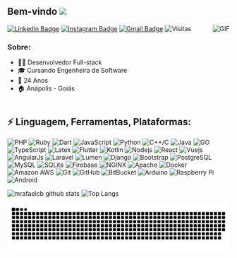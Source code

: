 ## Bem-vindo <img src="https://raw.githubusercontent.com/aemmadi/aemmadi/master/wave.gif" width="30px">
[![Linkedin Badge](https://img.shields.io/badge/-mrafaelcb-blue?style=flat-square&logo=Linkedin&logoColor=white&link=https://www.linkedin.com/in/mrafaelcb/)](https://www.linkedin.com/in/mrafaelcb/)
[![Instagram Badge](https://img.shields.io/badge/-mrafaelcb-purple?style=flat-square&logo=instagram&logoColor=white&link=https://instagram.com/mrafaelcb/)](https://instagram.com/mrafaelcb)
[![Gmail Badge](https://img.shields.io/badge/-mayconrafaelcb@gmail.com-c14438?style=flat-square&logo=Gmail&logoColor=white&link=mailto:mayconrafaelcb@gmail.com)](mailto:mayconrafaelcb@gmail.com)
<img src="https://visitor-badge.laobi.icu/badge?page_id=mrafaelcb" alt="Visitas"/>
<img align="right" height="200px" alt="GIF" src="https://i.pinimg.com/originals/e4/26/70/e426702edf874b181aced1e2fa5c6cde.gif" />
### Sobre:
- 👨‍💻 Desenvolvedor Full-stack
- 🎓 Cursando Engenheira de Software
- 🎉 24 Anos
- 🏠 Anápolis - Goiás
  <br/><br/>
## ⚡ Linguagem, Ferramentas, Plataformas:

![PHP](https://img.shields.io/badge/-PHP-black?style=flat&logo=PHP)
![Ruby](https://img.shields.io/badge/-Ruby-black?style=flat&logo=Ruby)
![Dart](https://img.shields.io/badge/-Dart-black?style=flat&logo=Dart)
![JavaScript](https://img.shields.io/badge/-JavaScript-black?style=flat-square&logo=javascript)
![Python](https://img.shields.io/badge/-Python-black?style=flat-square&logo=Python)
![C++/C](https://img.shields.io/badge/-C/C++-black?style=flat-square&logo=c)
![Java](https://img.shields.io/badge/-java-black?style=flat-square&logo=java)
![GO](https://img.shields.io/badge/-Golang-black?style=flat-square&logo=go)
![TypeScript](https://img.shields.io/badge/-TypeScript-black?style=flat-square&logo=typescript)
![Latex](https://img.shields.io/badge/-Latex-black?style=flat-square&logo=latex)
![Flutter](https://img.shields.io/badge/-Flutter-black?style=flat&logo=Flutter)
![Kotlin](https://img.shields.io/badge/-Kotlin-black?style=flat-square&logo=kotlin)
![Nodejs](https://img.shields.io/badge/-Nodejs-black?style=flat-square&logo=Node.js)
![React](https://img.shields.io/badge/-React-black?style=flat-square&logo=react)
![Vuejs](https://img.shields.io/badge/-Vuejs-black?style=flat-square&logo=vue.js)
![AngularJs](https://img.shields.io/badge/-AngularJs-black?style=flat-square&logo=angularjs)
![Laravel](https://img.shields.io/badge/-Laravel-black?style=flat-square&logo=laravel)
![Lumen](https://img.shields.io/badge/-Lumen-black?style=flat-square&logo=lumen)
![Django](https://img.shields.io/badge/-Django-black?style=flat-square&logo=django)
![Bootstrap](https://img.shields.io/badge/-Bootstrap-black?style=flat-square&logo=bootstrap)
![PostgreSQL](https://img.shields.io/badge/-PostgreSQL-black?style=flat-square&logo=postgresql)
![MySQL](https://img.shields.io/badge/-MySQL-black?style=flat-square&logo=mysql)
![SQLite](https://img.shields.io/badge/-SQLite-black?style=flat-square&logo=sqlite)
![Firebase](https://img.shields.io/badge/-Firebase-black?style=flat-square&logo=firebase)
![NGINX](https://img.shields.io/badge/-NGINX-black?style=flat-square&logo=nginx)
![Apache](https://img.shields.io/badge/-Apache-black?style=flat-square&logo=apache)
![Docker](https://img.shields.io/badge/-Docker-black?style=flat-square&logo=docker)
![Amazon AWS](https://img.shields.io/badge/Amazon%20AWS-black?style=flat-square&logo=amazon-aws)
![Git](https://img.shields.io/badge/-Git-black?style=flat-square&logo=git)
![GitHub](https://img.shields.io/badge/-GitHub-black?style=flat-square&logo=github)
![BitBucket](https://img.shields.io/badge/-BitBucket-black?style=flat-square&logo=bitbucket)
![Arduino](https://img.shields.io/badge/-Arduino-black?style=flat-square&logo=arduino)
![Raspberry Pi](https://img.shields.io/badge/-Raspberry%20Pi-black?style=flat-square&logo=Raspberry-Pi)
![Android](https://img.shields.io/badge/-Android-000000?style=flat&logo=android)

<img alt="mrafaelcb github stats" width="50%" src="https://github-readme-stats.vercel.app/api?username=mrafaelcb&show_icons=true&count_private=true&hide_border=true&theme=tokyonight" href="https://github.com/mrafaelcb" />
<img alt="Top Langs" width="42%" src="https://github-readme-stats.vercel.app/api/top-langs/?username=mrafaelcb&layout=compact&count_private=true&&hide_border=true&theme=tokyonight&hide=jupyter%20notebook&langs_count=5" href="https://github.com/mrafaelcb" />

![github contribution grid snake animation](https://raw.githubusercontent.com/platane/platane/output/github-contribution-grid-snake.svg)
